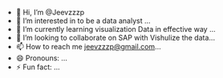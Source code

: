 - 👋 Hi, I’m @Jeevzzzp
- 👀 I’m interested in to be a data analyst ...
- 🌱 I’m currently learning visualization Data in effective way ...
- 💞️ I’m looking to collaborate on SAP with Vishulize the data...
- 📫 How to reach me jeevzzzp@gmail.com...
- 😄 Pronouns: ...
- ⚡ Fun fact: ...

<!---
Jeevzzzp/Jeevzzzp is a ✨ special ✨ repository because its `README.md` (this file) appears on your GitHub profile.
You can click the Preview link to take a look at your changes.
--->
